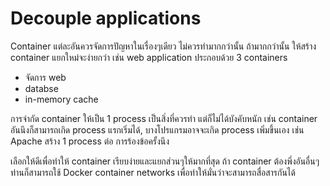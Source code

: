 # Decouple applications
Container แต่ละอันควรจัดการปัญหาในเรื่องๆเดียว ไม่ควรทำมากกว่านั้น
ถ้ามากกว่านั้น ให้สร้าง container แยกใหม่จะง่ายกว่า
เช่น web application ประกอบด้วย 3 containers 
- จัดการ web
- databse
- in-memory cache

การจำกัด container ให้เป็น 1 process เป็นสิ่งที่ควรทำ แต่ก็ไม่ได้บังคับหนัก เช่น container อันนึงก็สามารถเกิด process แรกเริ่มได้, บางโปรแกรมอาจจะเกิด process เพิ่มขึ้นเอง เช่น Apache สร้าง 1 process ต่อ การร้องข้อครั้งนึง

เลือกให้ดีเพื่อทำให้ container เรียบง่ายและแยกส่วนๆให้มากที่สุด ถ้า container ต้องพึ่งอันอื่นๆ ท่านก็สามารถใช้ Docker container networks เพื่อทำให้มั่นว่าจะสามารถสื่อสารกันได้